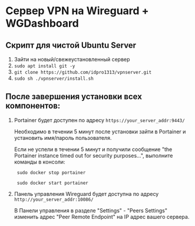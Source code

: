 # Сервер VPN на Wireguard + WGDashboard
## Скрипт для чистой Ubuntu Server
1. Зайти на новый/свежеустановленный сервер
2. ```sudo apt install git -y```
3. ```git clone https://github.com/idpro1313/vpnserver.git```
4. ```sudo sh ./vpnserver/install.sh```

##  После завершения установки всех компонентов:
   
1. Portainer будет доступен по адресу `https://your_server_addr:9443/`

    Необходимо в течении 5 минут после установки зайти в Portainer и установить имя/пароль пользователя.

    Если не успели в течении 5 минут и получили сообщение "the Portainer instance timed out for security purposes...", выполните команды в консоли:

        sudo docker stop portainer

        sudo docker start portainer

2. Панель управления Wireguard будет доступна по адресу `http://your_server_addr:10086/`

    В Панели управления в разделе "Settings" - "Peers Settings" изменить адрес "Peer Remote Endpoint" на IP адрес вашего сервера.
